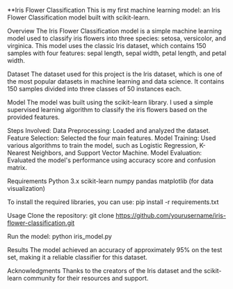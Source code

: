 **Iris Flower Classification
This is my first machine learning model: an Iris Flower Classification model built with scikit-learn.

Overview
The Iris Flower Classification model is a simple machine learning model used to classify iris flowers into three species: setosa, versicolor, and virginica. This model uses the classic Iris dataset, which contains 150 samples with four features: sepal length, sepal width, petal length, and petal width.

Dataset
The dataset used for this project is the Iris dataset, which is one of the most popular datasets in machine learning and data science. It contains 150 samples divided into three classes of 50 instances each.

Model
The model was built using the scikit-learn library. I used a simple supervised learning algorithm to classify the iris flowers based on the provided features.

Steps Involved:
Data Preprocessing: Loaded and analyzed the dataset.
Feature Selection: Selected the four main features.
Model Training: Used various algorithms to train the model, such as Logistic Regression, K-Nearest Neighbors, and Support Vector Machine.
Model Evaluation: Evaluated the model's performance using accuracy score and confusion matrix.

Requirements
Python 3.x
scikit-learn
numpy
pandas
matplotlib (for data visualization)


To install the required libraries, you can use:
pip install -r requirements.txt

Usage
Clone the repository:
git clone https://github.com/yourusername/iris-flower-classification.git


Run the model:
python iris_model.py


Results
The model achieved an accuracy of approximately 95% on the test set, making it a reliable classifier for this dataset.

Acknowledgments
Thanks to the creators of the Iris dataset and the scikit-learn community for their resources and support.

